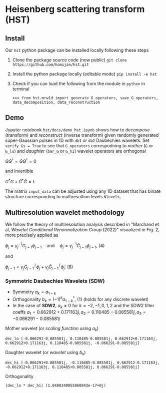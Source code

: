 # Heisenberg scattering transform (HST)

## Install

Our `hst` python package can be installed locally following these steps

1. Clone the package source code (now public) `git clone https://github.com/homijan/hst.git`

2. Install the python package locally (editable mode) `pip install -e hst`

3. Check if you can load the following from the module in `python` in terminal

   `>>> from hst.mrw1d import generate_G_operators, save_G_operators, data_decomposition, data_reconstruction`

## Demo

Jupyter notebook `hst/docs/demo_hst.ipynb` shows how to *decompose* (transform) and *reconstruct* (inverse transform) given randomly generated super-Gaussian pulses in 1D with `db1` or `db2` Daubechies wavelets. Set `verify_Gs = True` to see that `G_operators` correspodning to *mother* (`G` or `G_lo`) and *daughter* (`bar_G` or `G_hi`) wavelet operators are orthogonal

$`G \bar{G}^{\dagger} = \bar{G} G^{\dagger} = 0`$

and invertible

$`G^{\dagger}G + \bar{G}^{\dagger}\bar{G} = I.`$

The matrix `input_data` can be adjusted using any 1D dataset that has binate structure corresponding to multiresoltion levels `Nlevels`. 

## Multiresolution wavelet methodology

We follow the theory of multiresolution analysis described in "Marchand et al, *Wavelet Conditional Renormalization Group* (2022)"
visualized in Fig. 2, more precisely applied as

$`\phi_j = \gamma_j^{-1} G_{j-1} \phi_{j-1} \quad\text{and}\quad \bar{\phi}_j = \gamma_j^{-1} \bar{G}_{j-1} \phi_{j-1},~(4)`$

and

$`\phi_{j-1} = \gamma_j G_{j-1}^T \phi_j + \gamma_j \bar{G}_{j-1}^T \bar{\phi}_j.~(8)`$

### Symmetric Daubechies Wavelets (SDW)

- Symmetry $`a_k = a_{1-k}`$
- Orthogonality $`b_k = (-1)^k a^*_{1-k},~(1)`$ (holds for any discrete wavelet)
- In the case of **SDW2**, $`a_k \neq 0`$ for $`k = -2, -1, 0, 1, 2`$ and the SDW2 filter coeffs $`a_1 = 0.662912+0.171163j, a_2 = 0.110485-0.085581j, a_3 = -0.066291-0.085581j`$

Mother wavelet (or *scaling function* using $`a_k`$)

`dec_lo [-0.066291-0.085581j, 0.110485-0.085581j, 0.662912+0.171163j, 0.662912+0.171163j, 0.110485-0.085581j, -0.066291-0.085581j]`

Daughter wavelet (or *wavelet* using $`b_k`$)

`dec_hi [-0.066291+0.085581j, -0.110485-0.085581j, 0.662912-0.171163j, -0.662912+0.171163j, 0.110485+0.085581j, 0.066291-0.085581j]`

Orthogonality 

`|dec_lo * dec_hi| (1.0408340855860843e-17+0j)`



